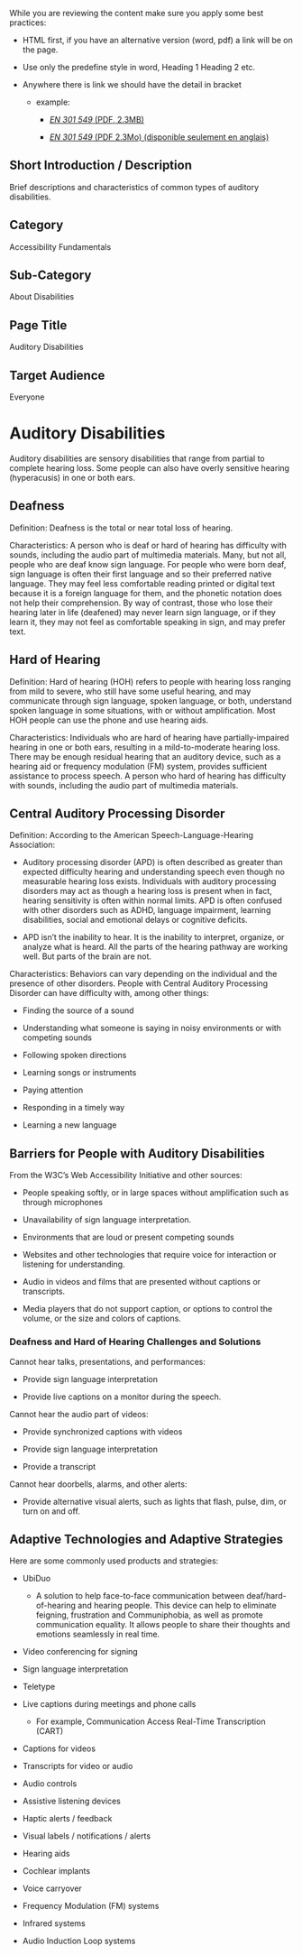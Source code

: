 While you are reviewing the content make sure you apply some best practices:

- HTML first, if you have an alternative version (word, pdf) a link will be on the page.

- Use only the predefine style in word, Heading 1 Heading 2 etc.

- Anywhere there is link we should have the detail in bracket

  - example:

    - [*EN 301 549* (PDF, 2.3MB)](https://www.etsi.org/deliver/etsi_en/301500_301599/301549/03.02.01_60/en_301549v030201p.pdf)

    - [*EN 301 549* (PDF 2.3Mo) (disponible seulement en anglais)](https://www.etsi.org/deliver/etsi_en/301500_301599/301549/03.02.01_60/en_301549v030201p.pdf)

## **Short Introduction / Description**

Brief descriptions and characteristics of common types of auditory disabilities.

## **Category**

Accessibility Fundamentals

## **Sub-Category**

About Disabilities

## **Page Title**

Auditory Disabilities

## **Target Audience**

Everyone

## 

# Auditory Disabilities

Auditory disabilities are sensory disabilities that range from partial to complete hearing loss. Some people can also have overly sensitive hearing (hyperacusis) in one or both ears.

## Deafness

Definition: Deafness is the total or near total loss of hearing.

Characteristics: A person who is deaf or hard of hearing has difficulty with sounds, including the audio part of multimedia materials. Many, but not all, people who are deaf know sign language. For people who were born deaf, sign language is often their first language and so their preferred native language. They may feel less comfortable reading printed or digital text because it is a foreign language for them, and the phonetic notation does not help their comprehension. By way of contrast, those who lose their hearing later in life (deafened) may never learn sign language, or if they learn it, they may not feel as comfortable speaking in sign, and may prefer text.

## Hard of Hearing

Definition: Hard of hearing (HOH) refers to people with hearing loss ranging from mild to severe, who still have some useful hearing, and may communicate through sign language, spoken language, or both, understand spoken language in some situations, with or without amplification. Most HOH people can use the phone and use hearing aids.

Characteristics: Individuals who are hard of hearing have partially-impaired hearing in one or both ears, resulting in a mild-to-moderate hearing loss. There may be enough residual hearing that an auditory device, such as a hearing aid or frequency modulation (FM) system, provides sufficient assistance to process speech. A person who hard of hearing has difficulty with sounds, including the audio part of multimedia materials.

## Central Auditory Processing Disorder

Definition: According to the American Speech-Language-Hearing Association:

- Auditory processing disorder (APD) is often described as greater than expected difficulty hearing and understanding speech even though no measurable hearing loss exists. Individuals with auditory processing disorders may act as though a hearing loss is present when in fact, hearing sensitivity is often within normal limits. APD is often confused with other disorders such as ADHD, language impairment, learning disabilities, social and emotional delays or cognitive deficits.

- APD isn’t the inability to hear. It is the inability to interpret, organize, or analyze what is heard. All the parts of the hearing pathway are working well. But parts of the brain are not.

Characteristics: Behaviors can vary depending on the individual and the presence of other disorders. People with Central Auditory Processing Disorder can have difficulty with, among other things:

- Finding the source of a sound

- Understanding what someone is saying in noisy environments or with competing sounds

- Following spoken directions

- Learning songs or instruments

- Paying attention

- Responding in a timely way

- Learning a new language

## Barriers for People with Auditory Disabilities

From the W3C’s Web Accessibility Initiative and other sources:

- People speaking softly, or in large spaces without amplification such as through microphones

- Unavailability of sign language interpretation.

- Environments that are loud or present competing sounds

- Websites and other technologies that require voice for interaction or listening for understanding.

- Audio in videos and films that are presented without captions or transcripts.

- Media players that do not support caption, or options to control the volume, or the size and colors of captions.

### Deafness and Hard of Hearing Challenges and Solutions

Cannot hear talks, presentations, and performances:

- Provide sign language interpretation

- Provide live captions on a monitor during the speech.

Cannot hear the audio part of videos:

- Provide synchronized captions with videos

- Provide sign language interpretation

- Provide a transcript

Cannot hear doorbells, alarms, and other alerts:

- Provide alternative visual alerts, such as lights that flash, pulse, dim, or turn on and off.

## Adaptive Technologies and Adaptive Strategies

Here are some commonly used products and strategies:

- UbiDuo

  - A solution to help face-to-face communication between deaf/hard-of-hearing and hearing people. This device can help to eliminate feigning, frustration and Communiphobia, as well as promote communication equality. It allows people to share their thoughts and emotions seamlessly in real time.

- Video conferencing for signing

- Sign language interpretation

- Teletype

- Live captions during meetings and phone calls

  - For example, Communication Access Real-Time Transcription (CART)

- Captions for videos

- Transcripts for video or audio

- Audio controls

- Assistive listening devices

- Haptic alerts / feedback

- Visual labels / notifications / alerts

- Hearing aids

- Cochlear implants

- Voice carryover

- Frequency Modulation (FM) systems

- Infrared systems

- Audio Induction Loop systems

